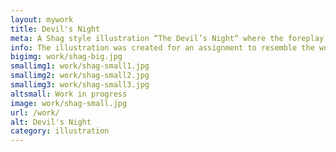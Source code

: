 ```yaml
---
layout: mywork
title: Devil's Night
meta: A Shag style illustration “The Devil’s Night“ where the foreplay leads to a sensual night full of dark secrets.
info: The illustration was created for an assignment to resemble the work style of Josh Agle’s work. For this illustration I had chosen the “The Devil’s Night“ theme and title where the foreplay leads to a sensual night full of dark secrets. I then chose the analogous colour scheme of red, orange, yellow and green. In the imagery I created a scene where the focal point is the woman dressed in a tight fitting devil outfit. Her body language casual as her expression hides her dark secret. Across from her a black cat sitting lazily on a yellow hue rug. The proud man in front of the window is waiting for her to make a move. In the room I added a couch in 3D, a rug with fur pattern, a brick patterned wall and a large window that over look a city at night. The underlying distressed orange background is created in Photoshop then imported in to Illustrator. Once there, the background under went Live Trace to convert the raster image to vector. I mostly worked with the pen tool to create the illustration over the pencil outline.
bigimg: work/shag-big.jpg
smallimg1: work/shag-small1.jpg
smallimg2: work/shag-small2.jpg
smallimg3: work/shag-small3.jpg
altsmall: Work in progress
image: work/shag-small.jpg
url: /work/
alt: Devil's Night
category: illustration
---
```

